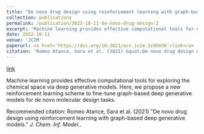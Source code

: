 ```yaml
---
title: "De novo drug design using reinforcement learning with graph-based deep generative models"
collection: publications
permalink: /publication/2022-10-11-de-novo-drug-design-2
excerpt: 'Machine learning provides effective computational tools for exploring the chemical space via deep generative models. Here, we propose a new reinforcement learning scheme to fine-tune graph-based deep generative models for de novo molecular design tasks.'
date: 2022-10-11
venue: 'JCIM'
paperurl: <a href='https://doi.org/10.1021/acs.jcim.2c00838'>link</a>
citation: 'Romeo Atance, Sara et al. (2021) &quot;De novo drug design using reinforcement learning with graph-based deep generative models.&quot; <i>J. Chem. Inf. Model.</i>.'
---
```


<a href='https://doi.org/10.1021/acs.jcim.2c00838'>link</a>

Machine learning provides effective computational tools for exploring the chemical space via deep generative models. Here, we propose a new reinforcement learning scheme to fine-tune graph-based deep generative models for de novo molecular design tasks.

Recommended citation: Romeo Atance, Sara et al. (2021) "De novo drug design using reinforcement learning with graph-based deep generative models." <i>J. Chem. Inf. Model.</i>.